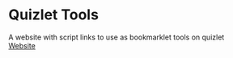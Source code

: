 # Quizlet Tools

A website with script links to use as bookmarklet tools on quizlet  
[Website](https://mechafinch.github.io/Bookmarklet-Tools/)
